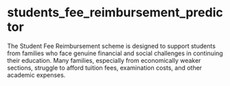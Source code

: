 # students_fee_reimbursement_predictor
The Student Fee Reimbursement scheme is designed to support students from families who face genuine financial and social challenges in continuing their education. Many families, especially from economically weaker sections, struggle to afford tuition fees, examination costs, and other academic expenses.
